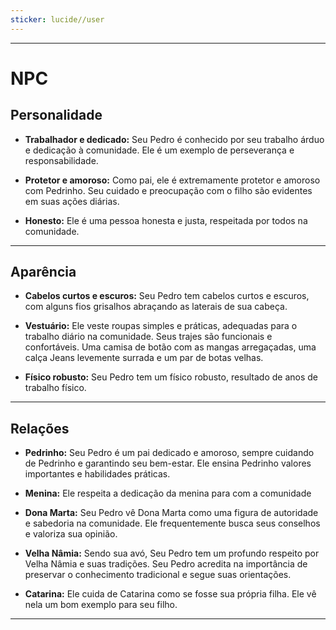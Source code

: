 ```yaml
---
sticker: lucide//user
---
```

---
# NPC

## Personalidade

- **Trabalhador e dedicado:** Seu Pedro é conhecido por seu trabalho árduo e dedicação à comunidade. Ele é um exemplo de perseverança e responsabilidade.

- **Protetor e amoroso:** Como pai, ele é extremamente protetor e amoroso com Pedrinho. Seu cuidado e preocupação com o filho são evidentes em suas ações diárias.

- **Honesto:** Ele é uma pessoa honesta e justa, respeitada por todos na comunidade. 

---
## Aparência 

- **Cabelos curtos e escuros:** Seu Pedro tem cabelos curtos e escuros, com alguns fios grisalhos abraçando as laterais de sua cabeça.

- **Vestuário:** Ele veste roupas simples e práticas, adequadas para o trabalho diário na comunidade. Seus trajes são funcionais e confortáveis. Uma camisa de botão com as mangas arregaçadas, uma calça Jeans levemente surrada e um par de botas velhas.

- **Físico robusto:** Seu Pedro tem um físico robusto, resultado de anos de trabalho físico.

---
## Relações

- **Pedrinho:** Seu Pedro é um pai dedicado e amoroso, sempre cuidando de Pedrinho e garantindo seu bem-estar. Ele ensina Pedrinho valores importantes e habilidades práticas.

- **Menina:** Ele respeita a dedicação da menina para com a comunidade

- **Dona Marta:** Seu Pedro vê Dona Marta como uma figura de autoridade e sabedoria na comunidade. Ele frequentemente busca seus conselhos e valoriza sua opinião.

- **Velha Nâmia:** Sendo sua avó, Seu Pedro tem um profundo respeito por Velha Nâmia e suas tradições. Seu Pedro acredita na importância de preservar o conhecimento tradicional e segue suas orientações.

- **Catarina:** Ele cuida de Catarina como se fosse sua própria filha. Ele vê nela um bom exemplo para seu filho.

---

